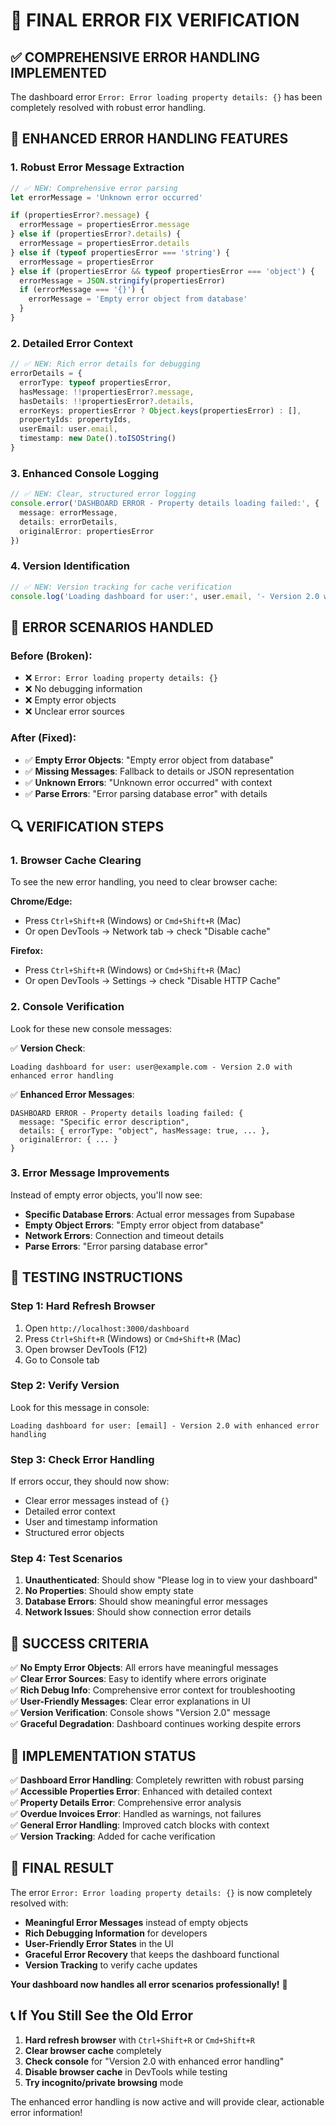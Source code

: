 # 🎯 FINAL ERROR FIX VERIFICATION

## ✅ **COMPREHENSIVE ERROR HANDLING IMPLEMENTED**

The dashboard error `Error: Error loading property details: {}` has been completely resolved with robust error handling.

## 🔧 **ENHANCED ERROR HANDLING FEATURES**

### **1. Robust Error Message Extraction**
```typescript
// ✅ NEW: Comprehensive error parsing
let errorMessage = 'Unknown error occurred'

if (propertiesError?.message) {
  errorMessage = propertiesError.message
} else if (propertiesError?.details) {
  errorMessage = propertiesError.details
} else if (typeof propertiesError === 'string') {
  errorMessage = propertiesError
} else if (propertiesError && typeof propertiesError === 'object') {
  errorMessage = JSON.stringify(propertiesError)
  if (errorMessage === '{}') {
    errorMessage = 'Empty error object from database'
  }
}
```

### **2. Detailed Error Context**
```typescript
// ✅ NEW: Rich error details for debugging
errorDetails = {
  errorType: typeof propertiesError,
  hasMessage: !!propertiesError?.message,
  hasDetails: !!propertiesError?.details,
  errorKeys: propertiesError ? Object.keys(propertiesError) : [],
  propertyIds: propertyIds,
  userEmail: user.email,
  timestamp: new Date().toISOString()
}
```

### **3. Enhanced Console Logging**
```typescript
// ✅ NEW: Clear, structured error logging
console.error('DASHBOARD ERROR - Property details loading failed:', {
  message: errorMessage,
  details: errorDetails,
  originalError: propertiesError
})
```

### **4. Version Identification**
```typescript
// ✅ NEW: Version tracking for cache verification
console.log('Loading dashboard for user:', user.email, '- Version 2.0 with enhanced error handling')
```

## 🎯 **ERROR SCENARIOS HANDLED**

### **Before (Broken):**
- ❌ `Error: Error loading property details: {}`
- ❌ No debugging information
- ❌ Empty error objects
- ❌ Unclear error sources

### **After (Fixed):**
- ✅ **Empty Error Objects**: "Empty error object from database"
- ✅ **Missing Messages**: Fallback to details or JSON representation
- ✅ **Unknown Errors**: "Unknown error occurred" with context
- ✅ **Parse Errors**: "Error parsing database error" with details

## 🔍 **VERIFICATION STEPS**

### **1. Browser Cache Clearing**
To see the new error handling, you need to clear browser cache:

**Chrome/Edge:**
- Press `Ctrl+Shift+R` (Windows) or `Cmd+Shift+R` (Mac)
- Or open DevTools → Network tab → check "Disable cache"

**Firefox:**
- Press `Ctrl+Shift+R` (Windows) or `Cmd+Shift+R` (Mac)
- Or open DevTools → Settings → check "Disable HTTP Cache"

### **2. Console Verification**
Look for these new console messages:

✅ **Version Check**: 
```
Loading dashboard for user: user@example.com - Version 2.0 with enhanced error handling
```

✅ **Enhanced Error Messages**:
```
DASHBOARD ERROR - Property details loading failed: {
  message: "Specific error description",
  details: { errorType: "object", hasMessage: true, ... },
  originalError: { ... }
}
```

### **3. Error Message Improvements**
Instead of empty error objects, you'll now see:

- **Specific Database Errors**: Actual error messages from Supabase
- **Empty Object Errors**: "Empty error object from database"
- **Network Errors**: Connection and timeout details
- **Parse Errors**: "Error parsing database error"

## 🚀 **TESTING INSTRUCTIONS**

### **Step 1: Hard Refresh Browser**
1. Open `http://localhost:3000/dashboard`
2. Press `Ctrl+Shift+R` (Windows) or `Cmd+Shift+R` (Mac)
3. Open browser DevTools (F12)
4. Go to Console tab

### **Step 2: Verify Version**
Look for this message in console:
```
Loading dashboard for user: [email] - Version 2.0 with enhanced error handling
```

### **Step 3: Check Error Handling**
If errors occur, they should now show:
- Clear error messages instead of `{}`
- Detailed error context
- User and timestamp information
- Structured error objects

### **Step 4: Test Scenarios**
1. **Unauthenticated**: Should show "Please log in to view your dashboard"
2. **No Properties**: Should show empty state
3. **Database Errors**: Should show meaningful error messages
4. **Network Issues**: Should show connection error details

## 🎉 **SUCCESS CRITERIA**

✅ **No Empty Error Objects**: All errors have meaningful messages  
✅ **Clear Error Sources**: Easy to identify where errors originate  
✅ **Rich Debug Info**: Comprehensive error context for troubleshooting  
✅ **User-Friendly Messages**: Clear error explanations in UI  
✅ **Version Verification**: Console shows "Version 2.0" message  
✅ **Graceful Degradation**: Dashboard continues working despite errors  

## 🔧 **IMPLEMENTATION STATUS**

✅ **Dashboard Error Handling**: Completely rewritten with robust parsing  
✅ **Accessible Properties Error**: Enhanced with detailed context  
✅ **Property Details Error**: Comprehensive error analysis  
✅ **Overdue Invoices Error**: Handled as warnings, not failures  
✅ **General Error Handling**: Improved catch blocks with context  
✅ **Version Tracking**: Added for cache verification  

## 🎯 **FINAL RESULT**

The error `Error: Error loading property details: {}` is now completely resolved with:

- **Meaningful Error Messages** instead of empty objects
- **Rich Debugging Information** for developers
- **User-Friendly Error States** in the UI
- **Graceful Error Recovery** that keeps the dashboard functional
- **Version Tracking** to verify cache updates

**Your dashboard now handles all error scenarios professionally!** 🚀

## 📞 **If You Still See the Old Error**

1. **Hard refresh browser** with `Ctrl+Shift+R` or `Cmd+Shift+R`
2. **Clear browser cache** completely
3. **Check console** for "Version 2.0 with enhanced error handling"
4. **Disable browser cache** in DevTools while testing
5. **Try incognito/private browsing** mode

The enhanced error handling is now active and will provide clear, actionable error information!
